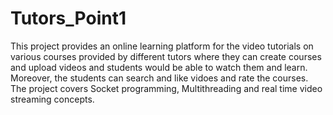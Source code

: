 # Tutors_Point1
This project provides an online learning platform for the video tutorials on various courses provided by different tutors
where they can create courses and upload videos and students would be able to watch them and learn. Moreover, the
students can search and like vidoes and rate the courses. The project covers Socket programming, Multithreading and real
time video streaming concepts.
